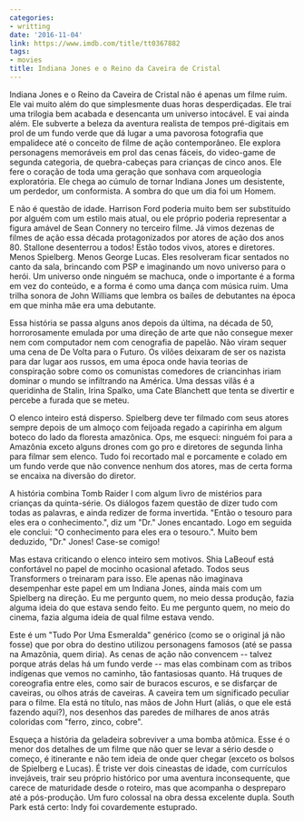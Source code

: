 ```yaml
---
categories:
- writting
date: '2016-11-04'
link: https://www.imdb.com/title/tt0367882
tags:
- movies
title: Indiana Jones e o Reino da Caveira de Cristal
---
```


Indiana Jones e o Reino da Caveira de Cristal não é apenas um filme ruim. Ele vai muito além do que simplesmente duas horas desperdiçadas. Ele trai uma trilogia bem acabada e desencanta um universo intocável. E vai ainda além. Ele subverte a beleza da aventura realista de tempos pré-digitais em prol de um fundo verde que dá lugar a uma pavorosa fotografia que empalidece até o conceito de filme de ação contemporâneo. Ele explora personagens memoráveis em prol das cenas fáceis, do video-game de segunda categoria, de quebra-cabeças para crianças de cinco anos. Ele fere o coração de toda uma geração que sonhava com arqueologia exploratória. Ele chega ao cúmulo de tornar Indiana Jones um desistente, um perdedor, um conformista. A sombra do que um dia foi um Homem.

E não é questão de idade. Harrison Ford poderia muito bem ser substituído por alguém com um estilo mais atual, ou ele próprio poderia representar a figura amável de Sean Connery no terceiro filme. Já vimos dezenas de filmes de ação essa década protagonizados por atores de ação dos anos 80. Stallone desenterrou a todos! Estão todos vivos, atores e diretores. Menos Spielberg. Menos George Lucas. Eles resolveram ficar sentados no canto da sala, brincando com PSP e imaginando um novo universo para o herói. Um universo onde ninguém se machuca, onde o importante é a forma em vez do conteúdo, e a forma é como uma dança com música ruim. Uma trilha sonora de John Williams que lembra os bailes de debutantes na época em que minha mãe era uma debutante.

Essa história se passa alguns anos depois da última, na década de 50, horrorosamente emulada por uma direção de arte que não consegue mexer nem com computador nem com cenografia de papelão. Não viram sequer uma cena de De Volta para o Futuro. Os vilões deixaram de ser os nazista para dar lugar aos russos, em uma época onde havia teorias de conspiração sobre como os comunistas comedores de criancinhas iriam dominar o mundo se infiltrando na América. Uma dessas vilãs é a queridinha de Stalin, Irina Spalko, uma Cate Blanchett que tenta se divertir e percebe a furada que se meteu.

O elenco inteiro está disperso. Spielberg deve ter filmado com seus atores sempre depois de um almoço com feijoada regado a capirinha em algum boteco do lado da floresta amazônica. Ops, me esqueci: ninguém foi para a Amazônia exceto alguns drones com go pro e diretores de segunda linha para filmar sem elenco. Tudo foi recortado mal e porcamente e colado em um fundo verde que não convence nenhum dos atores, mas de certa forma se encaixa na diversão do diretor.

A história combina Tomb Raider I com algum livro de mistérios para crianças da quinta-série. Os diálogos fazem questão de dizer tudo com todas as palavras, e ainda redizer de forma invertida. "Então o tesouro para eles era o conhecimento.", diz um "Dr." Jones encantado. Logo em seguida ele conclui: "O conhecimento para eles era o tesouro.". Muito bem deduzido, "Dr." Jones! Case-se comigo!

Mas estava criticando o elenco inteiro sem motivos. Shia LaBeouf está confortável no papel de mocinho ocasional afetado. Todos seus Transformers o treinaram para isso. Ele apenas não imaginava desempenhar este papel em um Indiana Jones, ainda mais com um Spielberg na direção. Eu me pergunto quem, no meio dessa produção, fazia alguma ideia do que estava sendo feito. Eu me pergunto quem, no meio do cinema, fazia alguma ideia de qual filme estava vendo.

Este é um "Tudo Por Uma Esmeralda" genérico (como se o original já não fosse) que por obra do destino utilizou personagens famosos (até se passa na Amazônia, quem diria). As cenas de ação não convencem -- talvez porque atrás delas há um fundo verde -- mas elas combinam com as tribos indígenas que vemos no caminho, tão fantasiosas quanto. Há truques de coreografia entre eles, como sair de buracos escuros, e se disfarçar de caveiras, ou olhos atrás de caveiras. A caveira tem um significado peculiar para o filme. Ela está no título, nas mãos de John Hurt (aliás, o que ele está fazendo aqui?), nos desenhos das paredes de milhares de anos atrás coloridas com "ferro, zinco, cobre".

Esqueça a história da geladeira sobreviver a uma bomba atômica. Esse é o menor dos detalhes de um filme que não quer se levar a sério desde o começo, é itinerante e não tem ideia de onde quer chegar (exceto os bolsos de Spielberg e Lucas). É triste ver dois cineastas de idade, com currículos invejáveis, trair seu próprio histórico por uma aventura inconsequente, que carece de maturidade desde o roteiro, mas que acompanha o despreparo até a pós-produção. Um furo colossal na obra dessa excelente dupla. South Park está certo: Indy foi covardemente estuprado.

